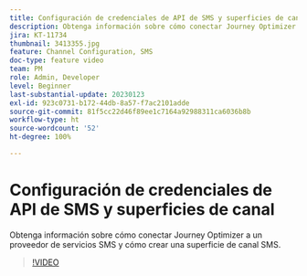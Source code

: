 ```yaml
---
title: Configuración de credenciales de API de SMS y superficies de canal
description: Obtenga información sobre cómo conectar Journey Optimizer a un proveedor de servicios SMS y cómo crear una superficie de canal SMS.
jira: KT-11734
thumbnail: 3413355.jpg
feature: Channel Configuration, SMS
doc-type: feature video
team: PM
role: Admin, Developer
level: Beginner
last-substantial-update: 20230123
exl-id: 923c0731-b172-44db-8a57-f7ac2101adde
source-git-commit: 81f5cc22d46f89ee1c7164a92988311ca6036b8b
workflow-type: ht
source-wordcount: '52'
ht-degree: 100%

---
```


# Configuración de credenciales de API de SMS y superficies de canal

Obtenga información sobre cómo conectar Journey Optimizer a un proveedor de servicios SMS y cómo crear una superficie de canal SMS.

>[!VIDEO](https://video.tv.adobe.com/v/3413355?quality=12&learn=on)
